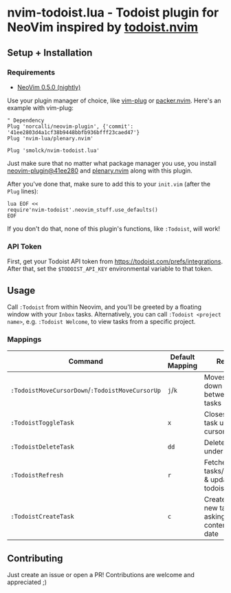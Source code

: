 # nvim-todoist.lua - Todoist plugin for NeoVim inspired by [todoist.nvim](https://github.com/romgrk/todoist.nvim)

## Setup + Installation

### Requirements
* [NeoVim 0.5.0 (nightly)](https://github.com/neovim/neovim/releases/tag/nightly)

Use your plugin manager of choice, like [vim-plug](junegunn/vim-plug) or
[packer.nvim](wbthomason/packer.nvim). Here's an example with vim-plug:

```vim
" Dependency
Plug 'norcalli/neovim-plugin', {'commit': '41ee2803d4a1cf38b9448bbfb936bfff23caed47'}
Plug 'nvim-lua/plenary.nvim'

Plug 'smolck/nvim-todoist.lua'
```

Just make sure that no matter what package manager you use, 
you install [neovim-plugin@41ee280](https://github.com/norcalli/neovim-plugin/commit/41ee2803d4a1cf38b9448bbfb936bfff23caed47) 
and [plenary.nvim](https://github.com/nvim-lua/plenary.nvim) along with this plugin.

After you've done that, make sure to add this to your `init.vim` (after the `Plug` lines):

```vim
lua EOF <<
require'nvim-todoist'.neovim_stuff.use_defaults()
EOF
```

If you don't do that, none of this plugin's functions, like `:Todoist`, will work!

### API Token

First, get your Todoist API token from https://todoist.com/prefs/integrations. After that, set the `$TODOIST_API_KEY` environmental variable to
that token.

## Usage

Call `:Todoist` from within Neovim, and you'll be greeted by a floating window with your `Inbox` tasks. Alternatively, you can call `:Todoist <project name>`, e.g. `:Todoist Welcome`, to view tasks from a specific project.

### Mappings
| Command                                         | Default Mapping | Result                                                 |
|-------------------------------------------------|-----------------|--------------------------------------------------------|
| `:TodoistMoveCursorDown`/`:TodoistMoveCursorUp` | `j`/`k`         | Moves up and down between tasks                        |
| `:TodoistToggleTask`                            | `x`             | Closes/opens task under cursor                         |
| `:TodoistDeleteTask`                            | `dd`            | Deletes task under cursor                              |
| `:TodoistRefresh`                               | `r`             | Fetches latest tasks/projects & updates todoist buffer |
| `:TodoistCreateTask`                            | `c`             | Creates a new task after asking for content & date     |


## Contributing

Just create an issue or open a PR! Contributions are welcome and appreciated ;)
